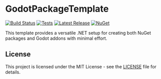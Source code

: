 # GodotPackageTemplate

[![Build Status](https://github.com/grovegs/GodotPackageTemplate/actions/workflows/release.yml/badge.svg)](https://github.com/grovegs/GodotPackageTemplate/actions/workflows/release.yml)
[![Tests](https://github.com/grovegs/GodotPackageTemplate/actions/workflows/tests.yml/badge.svg)](https://github.com/grovegs/GodotPackageTemplate/actions/workflows/tests.yml)
[![Latest Release](https://img.shields.io/github/v/release/grovegs/GodotPackageTemplate)](https://github.com/grovegs/GodotPackageTemplate/releases/latest)
[![NuGet](https://img.shields.io/nuget/v/GroveGames.GodotPackageTemplate)](https://www.nuget.org/packages/GroveGames.GodotPackageTemplate)

This template provides a versatile .NET setup for creating both NuGet packages and Godot addons with minimal effort.

## License

This project is licensed under the MIT License - see the [LICENSE](LICENSE) file for details.
